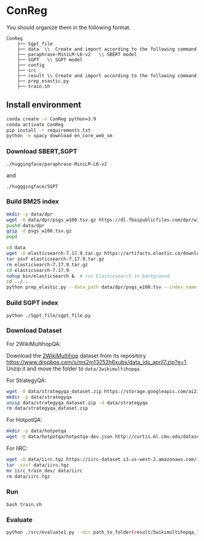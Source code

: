 # ConReg

You should organize them in the following format.

```
ConReg
    ├── Sgpt_file  
    ├── data  \\  Create and import according to the following command
    ├── paraphrase-MiniLM-L6-v2   \\ SBERT model
    ├── SGPT   \\ SGPT model
    ├── config
    ├── src
    ├── result \\ Create and import according to the following command
    ├── prep_esastic.py
    ├── train.sh
```

## Install environment

```bash
conda create -n ConReg python=3.9
conda activate ConReg
pip install -r requirements.txt
python -m spacy download en_core_web_sm
```

### Download SBERT,SGPT

```
./huggingface/paraphrase-MiniLM-L6-v2
```
and
```
./hugggingface/SGPT
```

### Build BM25 index


```bash
mkdir -p data/dpr
wget -O data/dpr/psgs_w100.tsv.gz https://dl.fbaipublicfiles.com/dpr/wikipedia_split/psgs_w100.tsv.gz
pushd data/dpr
gzip -d psgs_w100.tsv.gz
popd
```

```bash
cd data
wget -O elasticsearch-7.17.9.tar.gz https://artifacts.elastic.co/downloads/elasticsearch/elasticsearch-7.17.9-linux-x86_64.tar.gz  # download Elasticsearch
tar zxvf elasticsearch-7.17.9.tar.gz
rm elasticsearch-7.17.9.tar.gz 
cd elasticsearch-7.17.9
nohup bin/elasticsearch &  # run Elasticsearch in background
cd ../..
python prep_elastic.py --data_path data/dpr/psgs_w100.tsv --index_name wiki  # build index
```


### Build SGPT index

```
python ./Sgpt_file/sgpt_file.py
```

### Download Dataset

For 2WikiMultihopQA:

Download the [2WikiMultihop](https://www.dropbox.com/s/ms2m13252h6xubs/data_ids_april7.zip?e=1) dataset from its repository <https://www.dropbox.com/s/ms2m13252h6xubs/data_ids_april7.zip?e=1>. Unzip it and move the folder to `data/2wikimultihopqa`.

For StrategyQA:

```bash
wget -O data/strategyqa_dataset.zip https://storage.googleapis.com/ai2i/strategyqa/data/strategyqa_dataset.zip
mkdir -p data/strategyqa
unzip data/strategyqa_dataset.zip -d data/strategyqa
rm data/strategyqa_dataset.zip 
```

For HotpotQA:

```bash
mkdir -p data/hotpotqa
wget -O data/hotpotqa/hotpotqa-dev.json http://curtis.ml.cmu.edu/datasets/hotpot/hotpot_dev_distractor_v1.json
```

For IIRC:

```bash
wget -O data/iirc.tgz https://iirc-dataset.s3.us-west-2.amazonaws.com/iirc_train_dev.tgz
tar -xzvf data/iirc.tgz
mv iirc_train_dev/ data/iirc
rm data/iirc.tgz
```



### Run

```
bash train.sh
```

### Evaluate


```bash
python ./src/evaluate1.py --dir path_to_folder(result/2wikimultihopqa_llama2_7b/[name])
```
